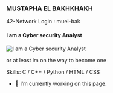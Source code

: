 
### MUSTAPHA EL BAKHKHAKH
42-Network Login : muel-bak
#### I am a Cyber security Analyst
![I am a Cyber security Analyst](https://github.com/ELPatrinum/push_swap_Demo/blob/master/Black%20and%20Blue%20Neon%20Tech%20Online%20Sale%20Cyber%20Monday%20Sale%20Video.gif?raw=true)
              

or at least im on the way to become one

Skills: C / C++ / Python / HTML / CSS

- 🔭 I’m currently working on this page. 
